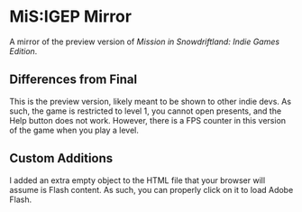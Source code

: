 # MiS:IGEP Mirror
A mirror of the preview version of *Mission in Snowdriftland: Indie Games Edition*.

## Differences from Final
This is the preview version, likely meant to be shown to other indie devs. As such, the game is restricted to level 1, you cannot open presents, and the Help button does not work.
However, there is a FPS counter in this version of the game when you play a level.

## Custom Additions
I added an extra empty object to the HTML file that your browser will assume is Flash content. As such, you can properly click on it to load Adobe Flash.
